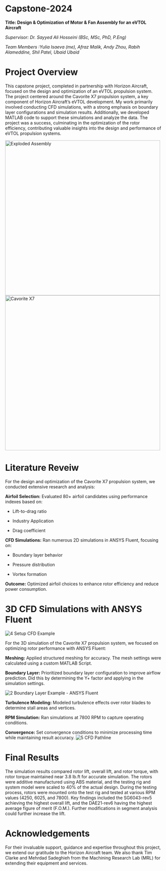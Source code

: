 # Capstone-2024
**Title: Design & Optimization of Motor & Fan Assembly for an eVTOL Aircraft**

_Supervisor: Dr. Sayyed Ali Hosseini (BSc, MSc, PhD, P.Eng)_

_Team Members :Yulia Isaeva (me), Afraz Malik, Andy Zhou, Rabih Alameddine, Shil Patel, Ubaid Ubaid_

# Project Overview
This capstone project, completed in partnership with Horizon Aircraft, focused on the design and optimization of an eVTOL propulsion system. The project centered around the Cavorite X7 propulsion system, a key component of Horizon Aircraft’s eVTOL development. My work primarily involved conducting CFD simulations, with a strong emphasis on boundary layer configurations and simulation results. Additionally, we developed MATLAB code to support these simulations and analyze the data. The project was a success, culminating in the optimization of the rotor efficiency, contributing valuable insights into the design and performance of eVTOL propulsion systems.

<img src="https://github.com/user-attachments/assets/4bd5d92d-e5e5-42bd-9ecf-866c2c532c2d" alt="Exploded Assembly" width="500" />
<img src="https://github.com/user-attachments/assets/64f50e6e-f920-46f9-a2b8-a79df5f2bf2a" alt="Cavorite X7" width="500" />

# Literature Reveiw
For the design and optimization of the Cavorite X7 propulsion system, we conducted extensive research and analysis:

**Airfoil Selection:** Evaluated 80+ airfoil candidates using performance indexes based on:


- Lift-to-drag ratio


- Industry Application


- Drag coefficient


**CFD Simulations:** Ran numerous 2D simulations in ANSYS Fluent, focusing on:


- Boundary layer behavior


- Pressure distribution


- Vortex formation


**Outcome:** Optimized airfoil choices to enhance rotor efficiency and reduce power consumption.


# 3D CFD Simulations with ANSYS Fluent

![4  Setup CFD Example](https://github.com/user-attachments/assets/37fd84f5-ba80-4336-9a05-3fc1d3cce3b3)

For the 3D simulation of the Cavorite X7 propulsion system, we focused on optimizing rotor performance with ANSYS Fluent:

**Meshing:** Applied structured meshing for accuracy. The mesh settings were calculated using a custom MATLAB Script.


**Boundary Layer:** Prioritized boundary layer configuration to improve airflow prediction. Did this by determining the Y+ factor and applying in the simulation settings. 

![2  Boundary Layer Example - ANSYS Fluent](https://github.com/user-attachments/assets/961135e5-0946-491e-90fb-8138e7fedde7)

**Turbulence Modeling:** Modeled turbulence effects over rotor blades to determine stall areas and vertices.


**RPM Simulation:** Ran simulations at 7800 RPM to capture operating conditions.


**Convergence:** Set convergence conditions to minimize processing time while maintaining result accuracy.
![5  CFD Pathline](https://github.com/user-attachments/assets/8cc08573-a429-4946-b376-016d72ab88b5)


# Final Results
The simulation results compared rotor lift, overall lift, and rotor torque, with rotor torque maintained near 3.8 lb.ft for accurate simulation. The rotors were additive manufactured using ABS material, and the testing rig and system model were scaled to 40% of the actual design. During the testing process, rotors were mounted onto the test rig and tested at various RPM values (4250, 6025, and 7800). Key findings included the SG6043-rev5 achieving the highest overall lift, and the DAE21-rev6 having the highest average figure of merit (F.O.M.). Further modifications in segment analysis could further increase the lift.

# Acknowledgements 
For their invaluable support, guidance and expertise throughout this project, we extend our gratitude to the Horizon Aircraft team. We also thank Tim Clarke and Mehrdad Sadeghieh from the Machining Research Lab (MRL) for extending their equipment and services.
